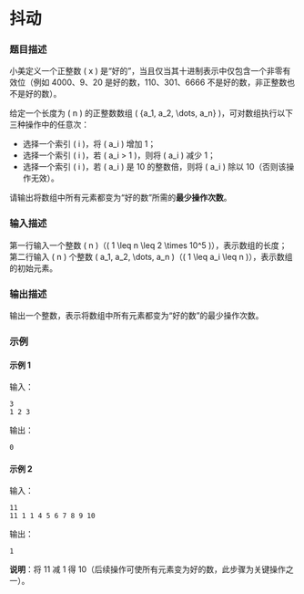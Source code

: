 # 抖动
### 题目描述
小美定义一个正整数 \( x \) 是“好的”，当且仅当其十进制表示中仅包含一个非零有效位（例如 4000、9、20 是好的数，110、301、6666 不是好的数，非正整数也不是好的数）。

给定一个长度为 \( n \) 的正整数数组 \( \{a_1, a_2, \dots, a_n\} \)，可对数组执行以下三种操作中的任意次：
- 选择一个索引 \( i \)，将 \( a_i \) 增加 1；
- 选择一个索引 \( i \)，若 \( a_i > 1 \)，则将 \( a_i \) 减少 1；
- 选择一个索引 \( i \)，若 \( a_i \) 是 10 的整数倍，则将 \( a_i \) 除以 10（否则该操作无效）。

请输出将数组中所有元素都变为“好的数”所需的**最少操作次数**。


### 输入描述
第一行输入一个整数 \( n \)（\( 1 \leq n \leq 2 \times 10^5 \)），表示数组的长度；
第二行输入 \( n \) 个整数 \( a_1, a_2, \dots, a_n \)（\( 1 \leq a_i \leq n \)），表示数组的初始元素。


### 输出描述
输出一个整数，表示将数组中所有元素都变为“好的数”的最少操作次数。


### 示例
#### 示例 1
输入：
```
3
1 2 3
```
输出：
```
0
```

#### 示例 2
输入：
```
11
11 1 1 4 5 6 7 8 9 10
```
输出：
```
1
```
**说明**：将 11 减 1 得 10（后续操作可使所有元素变为好的数，此步骤为关键操作之一）。